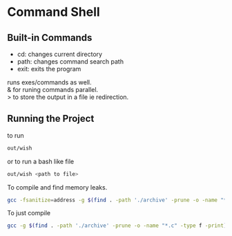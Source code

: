 # Command Shell 
## Built-in Commands
 - cd: changes current directory
 - path: changes command search path
 - exit: exits the program

runs exes/commands as well.  
& for runing commands parallel.  
\> to store the output in a file ie redirection.  
## Running the Project
to run  
```bash
out/wish
```
or to run a bash like file
```bash
out/wish <path to file>
```
To compile and find memory leaks.  
```bash
gcc -fsanitize=address -g $(find . -path './archive' -prune -o -name "*.c" -type f -print) -o out/wish
```
To just compile  
```bash
gcc -g $(find . -path './archive' -prune -o -name "*.c" -type f -print) -o out/wish
```
